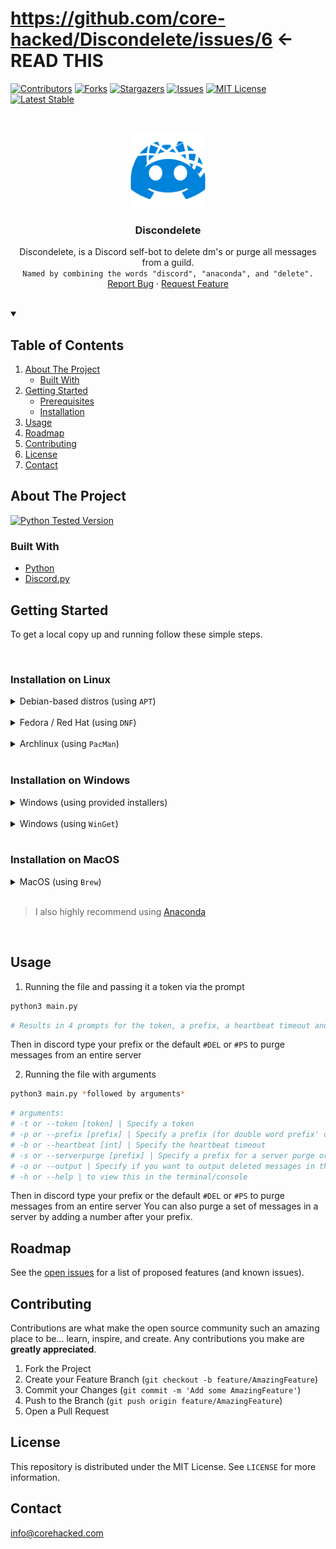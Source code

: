 # https://github.com/core-hacked/Discondelete/issues/6 <- READ THIS

[![Contributors][contributors-shield]][contributors-url]
[![Forks][forks-shield]][forks-url]
[![Stargazers][stars-shield]][stars-url]
[![Issues][issues-shield]][issues-url]
[![MIT License][license-shield]][license-url]
[![Latest Stable][releaselateststable-shield]][releaselateststable-url]




<!-- PROJECT LOGO -->
<br />
<p align="center">
  <a href="https://github.com/core-hacked/">
    <img src="logo.png" alt="Logo" width="120" height="120">
  </a>

  <h3 align="center">Discondelete</h3>

  <p align="center">
    Discondelete, is a Discord self-bot to delete dm's or purge all messages from a guild. <br/>
    <code>Named by combining the words "discord", "anaconda", and "delete".</code>
    <br />
    <a href="https://github.com/core-hacked/Discondelete/issues">Report Bug</a>
    ·
    <a href="https://github.com/core-hacked/Discondelete/issues">Request Feature</a>
    <br/>
    <br/>
  </p>
</p>



<!-- TABLE OF CONTENTS -->

<details open>
  <summary><h2>Table of Contents</h2></summary>
  <ol>
    <li>
      <a href="#about-the-project">About The Project</a>
      <ul>
        <li><a href="#built-with">Built With</a></li>
      </ul>
    </li>
    <li>
      <a href="#getting-started">Getting Started</a>
      <ul>
        <li><a href="#prerequisites">Prerequisites</a></li>
        <li><a href="#installation">Installation</a></li>
      </ul>
    </li>
    <li><a href="#usage">Usage</a></li>
    <li><a href="#roadmap">Roadmap</a></li>
    <li><a href="#contributing">Contributing</a></li>
    <li><a href="#license">License</a></li>
    <li><a href="#contact">Contact</a></li>
  </ol>
</details>



<!-- ABOUT THE PROJECT -->
## About The Project

[![Python Tested Version][python397test-shield]][releaselateststable-url]

### Built With

* [Python](https://www.python.org/)
* [Discord.py](https://github.com/Rapptz/discord.py)

<!-- GETTING STARTED -->
## Getting Started

To get a local copy up and running follow these simple steps.

<br/>

### Installation on Linux

<!-- Linux / Debian-based install -->
<details>
<summary> 
Debian-based distros (using <code>APT</code>)
</summary>

### Prerequisites

* Python
  ```sh
  sudo apt install python3
  ```
* Discord.py
  ```sh
  python3 -m pip install -U discord.py
  ```
* GIT
  ```sh
  sudo apt install git
  ```

### Installation
1. Clone the repo
   ```sh
   git clone https://github.com/core-hacked/Discondelete.git
   ```
2. Run the file with python
   ```sh
   python3 main.py
   ```
</details>
<br/>

<!-- Linux | Fedora/Red Hat (DNF) -->
<details>
<summary> 
Fedora / Red Hat (using <code>DNF</code>)
</summary>

### Prerequisites

* Python
  ```sh
  sudo dnf install python3
  ```
* Discord.py
  ```sh
  python3 -m pip install -U discord.py
  ```
* Git
  ```sh
  sudo dnf install git-all
  ```

### Installation
1. Clone the repo
   ```sh
   git clone https://github.com/core-hacked/Discondelete.git
   ```
2. Run the file with python
   ```sh
   python3 main.py
   ```
</details>
<br/>

<!-- Linux | Arch (Pacman) -->
<details>
<summary> 
Archlinux (using <code>PacMan</code>)
</summary>

### Prerequisites

* Python
  ```sh
  sudo pacman -S python
  ```
* Discord.py
  ```sh
  python3 -m pip install -U discord.py
  ```
* Git
  ```sh
  sudo pacman -S git
  ```

### Installation
1. Clone the repo
   ```sh
   git clone https://github.com/core-hacked/Discondelete.git
   ```
2. Run the file with python
   ```sh
   python3 main.py
   ```
</details>
<br/>

### Installation on Windows

<!-- Windows / Installers -->
<details>
<summary>
Windows (using provided installers)
</summary>
<br/>

1. Go to [python.org](https://www.python.org/downloads/) and download the latest version of Python (or 3.9.7).
2. Follow the installation wizard and install Python.
3. Go to [git-scm.com](https://git-scm.com/download/win), then download the installer (32-bit or 64-bit). 
4. follow the installation wizard and install Git.
5. Open command-prompt or PowerShell and install Discord.py using PIP. 
```bat
python3 -m pip install -U discord.py
```
6. Clone the repo using git.
```bat
git clone https://github.com/core-hacked/Discondelete.git
```
7. Change directory to the repo and run the file.
```bat
cd Discondelete
python3 main.py
```
</details>
<br/>

<!-- Windows / winget -->
<details>
<summary> 
Windows (using <code>WinGet</code>)
</summary>

### Prerequisites

* WinGet <br/>
  https://docs.microsoft.com/en-us/windows/package-manager/winget/
  <br/>

  > ⚠️ The winget command line tool is only supported on Windows 10 1709 (build 16299) or later at this time.
* Python
  ```powershell
  winget install -e --id Python.Python.3
  ```
* Discord.py
  ```powershell
  python3 -m pip install -U discord.py
  ```
* Git
  ```powershell
  winget install -e --id Git.Git
  ```

### Installation
1. Clone the repo
   ```bat
   git clone https://github.com/core-hacked/Discondelete.git
   ```
2. Run the file with python
   ```bat
   python3 main.py
   ```
</details>
<br/>

### Installation on MacOS

<!-- MacOS | Brew -->
<details>
<summary>
MacOS (using <code>Brew</code>)
</summary>

### Prerequisites

* [Brew](https://brew.sh/)
  ```sh
  /bin/bash -c "$(curl -fsSL https://raw.githubusercontent.com/Homebrew/install/HEAD/install.sh)"
  ```
* Python
  ```sh
  brew install python
  ```
* Discord.py
  ```sh
  python3 -m pip install -U discord.py
  ```
* Git
  ```sh
  brew install git
  ```

### Installation
1. Clone the repo
   ```sh
   git clone https://github.com/core-hacked/Discondelete.git
   ```
2. Run the file with python
   ```sh
   python3 main.py
   ```
</details>
<br/>

> I also highly recommend using [Anaconda](https://www.anaconda.com/)

<br/>

## Usage
1. Running the file and passing it a token via the prompt
  ```sh
  python3 main.py
  ```
  ```sh
  # Results in 4 prompts for the token, a prefix, a heartbeat timeout and the server purge prefix
  ```
  Then in discord type your prefix or the default ``#DEL`` or ``#PS`` to purge messages from an entire server

2. Running the file with arguments
  ```sh
  python3 main.py *followed by arguments*
  ```
  ```sh
  # arguments: 
  # -t or --token [token] | Specify a token
  # -p or --prefix [prefix] | Specify a prefix (for double word prefix' or ones with special char's use quotes)
  # -b or --heartbeat [int] | Specify the heartbeat timeout 
  # -s or --serverpurge [prefix] | Specify a prefix for a server purge or leave blank for default
  # -o or --output | Specify if you want to output deleted messages in the console
  # -h or --help | to view this in the terminal/console
  ```
  Then in discord type your prefix or the default ``#DEL`` or ``#PS`` to purge messages from an entire server
  You can also purge a set of messages in a server by adding a number after your prefix.

<!-- ROADMAP -->
## Roadmap

See the [open issues](https://github.com/core-hacked/Discondelete/issues) for a list of proposed features (and known issues).



<!-- CONTRIBUTING -->
## Contributing

Contributions are what make the open source community such an amazing place to be... learn, inspire, and create. Any contributions you make are **greatly appreciated**.

1. Fork the Project
2. Create your Feature Branch (`git checkout -b feature/AmazingFeature`)
3. Commit your Changes (`git commit -m 'Add some AmazingFeature'`)
4. Push to the Branch (`git push origin feature/AmazingFeature`)
5. Open a Pull Request



<!-- LICENSE -->
## License

This repository is distributed under the MIT License. See `LICENSE` for more information.



<!-- CONTACT -->
## Contact

[info@corehacked.com](mailto:info@corehacked.com)


<!-- MARKDOWN LINKS & IMAGES -->
<!-- https://www.markdownguide.org/basic-syntax/#reference-style-links -->
[contributors-shield]: https://img.shields.io/github/contributors/core-hacked/Discondelete.svg?colorA=1e1e28&colorB=E38C8F&style=for-the-badge&logo=starship%20style=for-the-badge
[contributors-url]: https://github.com/core-hacked/Discondelete/graphs/contributors
[forks-shield]: https://img.shields.io/github/forks/core-hacked/Discondelete.svg?colorA=1e1e28&colorB=A4B9EF&style=for-the-badge&logo=starship%20style=for-the-badge
[forks-url]: https://github.com/core-hacked/Discondelete/network/members
[stars-shield]: https://img.shields.io/github/stars/core-hacked/Discondelete.svg?colorA=1e1e28&colorB=EBDDAA&style=for-the-badge&logo=starship%20style=for-the-badge
[stars-url]: https://github.com/core-hacked/Discondelete/stargazers
[issues-shield]: https://img.shields.io/github/issues/core-hacked/Discondelete.svg?colorA=1e1e28&colorB=B1E3AD&style=for-the-badge&logo=starship%20style=for-the-badge
[issues-url]: https://github.com/core-hacked/Discondelete/issues
[license-shield]: https://img.shields.io/github/license/core-hacked/Discondelete.svg?colorA=1e1e28&colorB=F9C096&style=for-the-badge&logo=starship%20style=for-the-badge
[license-url]: https://github.com/core-hacked/Discondelete/blob/master/LICENSE
[python397test-shield]: https://img.shields.io/badge/Python%203.9.7-Working-green?colorA=1e1e28&colorB=B1E3AD&style=for-the-badge&logo=starship%20style=for-the-badge
[releaselateststable-shield]: https://img.shields.io/badge/Release-Stable%3A%20v1.2.3-blue?colorA=1e1e28&colorB=A4B9EF&style=for-the-badge&logo=starship%20style=for-the-badge
[releaselateststable-url]: https://github.com/core-hacked/Discondelete/releases/latest
